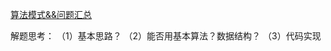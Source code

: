 [算法模式&&问题汇总](https://blog.csdn.net/u011250186/article/details/115607851)

解题思考：
    （1）基本思路？
    （2）能否用基本算法？数据结构？
    （3）代码实现